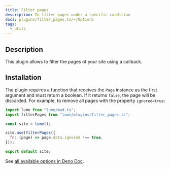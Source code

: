```yaml
---
title: Filter pages
description: To filter pages under a specific condition
docs: plugins/filter_pages.ts/~/Options
tags:
  - utils
---
```


## Description

This plugin allows to filter the pages of your site using a callback.

## Installation

The plugin requires a function that receives the `Page` instance as the first
argument and must return a boolean. If it returns `false`, the page will be
discarded. For example, to remove all pages with the property `ignored=true`:

```js
import lume from "lume/mod.ts";
import filterPages from "lume/plugins/filter_pages.ts";

const site = lume();

site.use(filterPages({
  fn: (page) => page.data.ignored !== true,
}));

export default site;
```

See
[all available options in Deno Doc](https://doc.deno.land/https/deno.land/x/lume/plugins/filter_pages.ts/~/Options).
